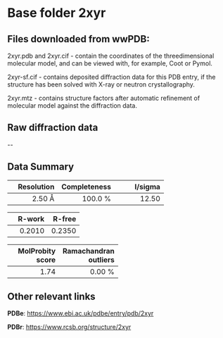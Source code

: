 # Base folder 2xyr

## Files downloaded from wwPDB:

2xyr.pdb and 2xyr.cif - contain the coordinates of the threedimensional molecular model, and can be viewed with, for example, Coot or Pymol.

2xyr-sf.cif - contains deposited diffraction data for this PDB entry, if the structure has been solved with X-ray or neutron crystallography.

2xyr.mtz - contains structure factors after automatic refinement of molecular model against the diffraction data.

## Raw diffraction data

--<br> 

## Data Summary
|   | Resolution | Completeness| I/sigma |
|---|-------------:|----------------:|--------------:|
|   |2.50 Å|100.0 %|<img width=50/>12.50|

|   | **R-work**| **R-free**   
|---|-------------:|----------------:|           
||0.2010|0.2350|

|   |**MolProbity<br>score**| **Ramachandran<br>outliers** 
|---|-------------:|----------------:|
||1.74|0.00 %|

 

 

## Other relevant links 
**PDBe**:  https://www.ebi.ac.uk/pdbe/entry/pdb/2xyr
 
**PDBr**: https://www.rcsb.org/structure/2xyr 

